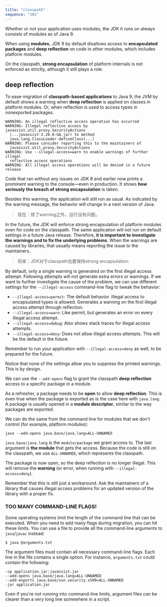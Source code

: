 ```yaml
---
title: "classpath"
sequence: "101"
---
```


Whether or not your application uses modules, the JDK it runs on always consists of modules as of Java 9.

When using **modules**, JDK 9 by default disallows access to **encapsulated packages** and **deep reflection** on code
in other modules, which includes platform modules.

On the classpath, **strong encapsulation** of platform internals is not enforced as strictly,
although it still plays a role.

## deep reflection

To ease migration of **classpath-based applications** to Java 9,
the JVM by default shows a warning when **deep reflection** is applied on classes in platform modules.
Or, when reflection is used to access types in nonexported packages.

```text
WARNING: An illegal reflective access operation has occurred
WARNING: Illegal reflective access by javassist.util.proxy.SecurityActions
  (...javassist-3.20.0-GA.jar) to method
  java.lang.ClassLoader.defineClass(...)
WARNING: Please consider reporting this to the maintainers of
  javassist.util.proxy.SecurityActions
WARNING: Use --illegal-access=warn to enable warnings of further illegal
  reflective access operations
WARNING: All illegal access operations will be denied in a future release
```

Code that ran without any issues on JDK 8 and earlier now prints a prominent warning to the console—even in production.
It shows **how seriously the breach of strong encapsulation** is taken.

Besides this warning, the application will still run as usual.
As indicated by the warning message, the behavior will change in a next version of Java.

> 现在：除了warning之外，运行没有问题。

In the future, the JDK will enforce strong encapsulation of platform modules even for code on the classpath.
The same application will not run on default settings in a future Java release.
Therefore, **it is important to investigate the warnings and to fix the underlying problems**.
When the warnings are caused by libraries, that usually means reporting the issue to the maintainers.

> 将来：JDK对于classpath也要保持strong encapsulation

By default, only a single warning is generated on the first illegal access attempt.
Following attempts will not generate extra errors or warnings.
If we want to further investigate the cause of the problem,
we can use different settings for the `--illegal-access` command-line flag to tweak the behavior:

- `--illegal-access=permit`: The default behavior. Illegal access to encapsulated types is allowed.
  Generates a warning on the first illegal access attempt through reflection.
- `--illegal-access=warn`: Like permit, but generates an error on every illegal access attempt.
- `--illegal-access=debug`: Also shows stack traces for illegal access attempts.
- `--illegal-access=deny`: Does not allow illegal access attempts. This will be the default in the future.

Remember to run your application with `--illegal-access=deny` as well, to be prepared for the future.

Notice that none of the settings allow you to suppress the printed warnings. This is by design.

We can use the `--add-opens` flag to grant the classpath **deep reflection** access to a specific package in a module.

As a refresher, a package needs to be **open** to allow **deep reflection**.
This is even true when the package is exported as is the case here with `java.lang`.
A package is usually opened in a **module descriptor**, similar to the way packages are exported.

We can do the same from the command line for modules that we don't control (for example, platform modules):

```text
java --add-opens java.base/java.lang=ALL-UNNAMED
```

`java.base/java.lang` is the `module/package` we grant access to.
The last argument is **the module** that gets the access.
Because the code is still on the classpath, we use `ALL-UNNAMED`, which represents the classpath.

The package is now open, so the deep reflection is no longer illegal.
This will remove the **warning** (or error, when running with `--illegal-access=deny`).

Remember that this is still just a workaround. Ask the
maintainers of a library that causes illegal access problems for an updated version of
the library with a proper fix.

### TOO MANY COMMAND-LINE FLAGS!

Some operating systems limit the length of the command line that can be executed.
When you need to add many flags during migration, you can hit these limits.
You can use a file to provide all the command-line arguments to `java`/`javac` instead:

```text
$ java @arguments.txt
```

The argument files must contain all necessary command-line flags.
Each line in the file contains a single option.
For instance, `arguments.txt` could contain the following:

```text
-cp application.jar:javassist.jar
--add-opens java.base/java.lang=ALL-UNNAMED
--add-exports java.base/sun.security.x509=ALL-UNNAMED
-jar application.jar
```

Even if you're not running into command-line limits,
argument files can be clearer than a very long line somewhere in a script.


